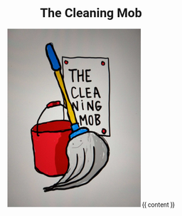 <!DOCTYPE html>
<html>
    <head>
        <meta name='viewport' content='width=320,initial-scale=1,user-scalable=0'>
        <title>The Cleaning Mob - Practice Refactoring Patterns Together</title>
        <meta name="description" content="Practice Refactoring Patterns Together">
        <meta property="og:title" content="The Cleaning Mob" />
        <meta property="og:url" content="https://www.thecleaningmob.nl" />
        <meta property="og:description" content="Practice Refactoring Patterns Together">
        <link rel="preconnect" href="https://fonts.gstatic.com">
        <link href="https://fonts.googleapis.com/css2?family=Roboto:wght@300&display=swap" rel="stylesheet">
        <style>
        body {
            font-family: 'Roboto', sans-serif;
            padding: 20px;
            max-width: 400px;
            margin: auto;
        }
        img {
            max-width: 100%;
        }
        </style>
    </head>
    <body style="text-align: center; max-width: 640px; margin: auto">
        <h1>The Cleaning Mob</h1>
        <img src="thecleaningmob.jpg" style="max-width: 300px">
        {{ content }}
    </body>
</html>
